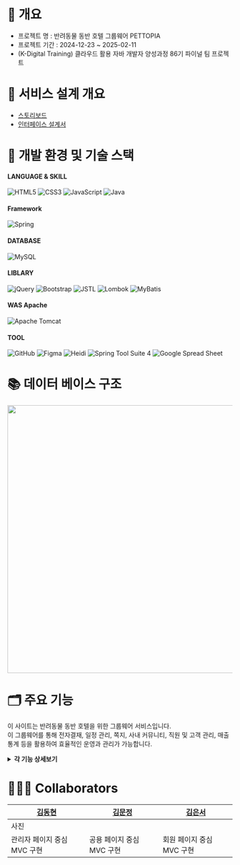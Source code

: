 # 📝 개요
  - 프로젝트 명 : 반려동물 동반 호텔 그룹웨어 PETTOPIA<br>
  - 프로젝트 기간 :  2024-12-23 ~ 2025-02-11 <br>
  - (K-Digital Training) 클라우드 활용 자바 개발자 양성과정 86기 파이널 팀 프로젝트<br>

# 📑 서비스 설계 개요
 - <a href="https://app.luminpdf.com/viewer/6752b712f7ff78bf8b148b3e?credentials-id=e124a136-0814-4450-9acf-5ab668712655">스토리보드</a> <br>
 - <a href="https://docs.google.com/spreadsheets/d/1xCPra5FvQ-RIjDnN1FtbF3Iha-nyHkSVYMtwjZj4QUM/edit?usp=sharing">인터페이스 설계서</a>

# 🧰 개발 환경 및 기술 스택
#### LANGUAGE & SKILL
![HTML5](https://img.shields.io/badge/html5-%23E34F26.svg?style=for-the-badge&logo=html5&logoColor=white)
![CSS3](https://img.shields.io/badge/css3-%231572B6.svg?style=for-the-badge&logo=css3&logoColor=white)
![JavaScript](https://img.shields.io/badge/javascript-%23323330.svg?style=for-the-badge&logo=javascript&logoColor=%23F7DF1E)
![Java](https://img.shields.io/badge/java-%23ED8B00.svg?style=for-the-badge&logo=openjdk&logoColor=white)
#### Framework
![Spring](https://img.shields.io/badge/spring-%236DB33F.svg?style=for-the-badge&logo=spring%20Boot&logoColor=white)
#### DATABASE
![MySQL](https://img.shields.io/badge/mysql-4479A1.svg?style=for-the-badge&logo=mysql&logoColor=white)
#### LIBLARY
![jQuery](https://img.shields.io/badge/jquery-%230769AD.svg?style=for-the-badge&logo=jquery&logoColor=white)
![Bootstrap](https://img.shields.io/badge/bootstrap-%238511FA.svg?style=for-the-badge&logo=bootstrap&logoColor=white)
![JSTL](https://img.shields.io/badge/jstl-E4F7BA?style=for-the-badge)
![Lombok](https://img.shields.io/badge/Lombok-FFA7A7?style=for-the-badge)
![MyBatis](https://img.shields.io/badge/MyBatis-47C83E?style=for-the-badge)
#### WAS Apache
![Apache Tomcat](https://img.shields.io/badge/apache%20tomcat%2010-23F8DC75.svg?style=for-the-badge&logo=apache%20tomcat%2010&logoColor=black)
#### TOOL
![GitHub](https://img.shields.io/badge/github-%23121011.svg?style=for-the-badge&logo=github&logoColor=white)
![Figma](https://img.shields.io/badge/figma-%23F24E1E.svg?style=for-the-badge&logo=figma&logoColor=white)
![Heidi](https://img.shields.io/badge/Heidi%20SQL-6B9900?style=for-the-badge)
![Spring Tool Suite 4](https://img.shields.io/badge/Spring%20Tool%20Suite%204-8A2BE2?style=for-the-badge)
![Google Spread Sheet](https://img.shields.io/badge/Google%20Spread%20Sheet-4285F4?style=for-the-badge&logo=google&logoColor=white)


# 📚 데이터 베이스 구조
<img src="https://github.com/user-attachments/assets/465928d6-d102-4adf-b7d6-7a9a30ae8d30"  width="700" height="600"/>


# 🗂️ 주요 기능
이 사이트는 반려동물 동반 호텔을 위한 그룹웨어 서비스입니다. <br>
이 그룹웨어를 통해 전자결재, 일정 관리, 쪽지, 사내 커뮤니티, 직원 및 고객 관리, 매출 통계 등을 활용하여 효율적인 운영과 관리가 가능합니다.

<details>
<summary><b>각 기능 상세보기</b></summary>
<div markdown="1">

|기능|설명|
|---|---|
|로그인 / 비밀번호 찾기| - 00000 <br> - 00000 <br> - 00000 |


|홈(메인페이지)| - 카테고리를 여러개 선택하여 조회할 수 있도록 구현 <br> - 상품 리스트, 페이징 기능  및 상품이름 검색기능 구현 |
|상품 상세 조회| - 상품에 대한 상세 정보 출력  <br> - STAFF접속 중 일 경우 상품 수정, 후기 삭제 기능 접근이 직관적이도록 설계 <br> - CUSTOMER접속 중 일 경우 장바구니 추가 기능 접근이 직관적이도록 설계 <br> - 상품에 등록된 후기를 조회할 수 있는 리스트 구현 <br> - STAFF 접속 중 일 경우 모든 후기에 대해 삭제 가능 구현 <br> - CUSTOMER 접속 중 일 경우 구매이력이 있는 상품 한정 후기 작성, 삭제 가능토록 구현|
|STAFF - 상품 관리| - 상품 리스트, 페이징 및 상품이름 검색기능 구현 <br> - 상품 수정(정보, 상태, 이미지), 삭제, 상세정보 조회 기능 구현 및 접근이 직관적이도록 설계 |
|STAFF - 카테고리 관리| - 카테고리 리스트 출력 <br> - 카테고리 추가, 삭제 기능 구현 및 리스트에서 접근이 직관적이도록 설계 |
|STAFF - 직원 관리 | - 스태프 리스트 출력 <br> - 스태프 리스트 삭제 기능 구현 및 리스트에서 접근이 직관적이도록 설계 <br> - 스태프 등록 및 등록 시 유효성 검사(ID 중복 확인, 이름, 비밀번호) 기능 구현 |
|STAFF - 후기 관리| - 전체 후기 리스트 및 페이징 구현 <br> - 후기 삭제 기능 구현 및 리스트에서 접근이 직관적이도록 설계 |
|STAFF - 고객 관리| - 고객정보 리스트, 페이징 <br> - 고객 리스트에서 삭제 기능 접근이 직관적이도록 설계 |
|STAFF - 주문 관리| - 전체 회원 주문 목록을 최신순으로 조회할 수 있도록 리스트 및 페이징 구현 <br> - 배송상태(배송중) 수정, 결제상태 수정 기능 구현 및 리스트에서 접근이 직관적이도록 설계 |
|STAFF - 통계 페이지| - Chart.JS와 datatables를 이용한 월별 매출 차트 등 통계 구현 <br> &nbsp;&nbsp; [매출상황, 주문량, 당월 매출, 베스트 셀러(TOP 3)]|
|CUSTOMER - 장바구니|- 장바구니에 담은 상품 정보 리스트 출력 <br> - 삭제와 결제 기능 구현 및 장바구니 리스트에서 접근이 직관적이도록 설계 <br> - 장바구니 추가 기능 구현|
|CUSTOMER - 결제| - 선택한 장바구니에 대한 상품 정보 리스트와 총 결제 금액 출력 <br> - 결제 기능 구현 및 접근이 직관적이도록 설계 <br> - 결제 완료 시, 장바구니 건수를 재계산하여 세션에 반영|
|CUSTOMER - 회원 결제 이력|  - 로그인한 회원의 주문 목록을 최신순으로 조회할 수 있도록 리스트 및 페이징 구현 <br> - 결제상태(결제취소, 배송완료) 수정 기능 접근이 직관적이도록 설계 |
|CUSTOMER - 회원 가입| - 이메일 중복 검사 기능 구현 및 유효성 검사(ID 중복 확인, 성별, 비밀번호, 생일) 기능 구현 <br>  - 회원 등록 기능 구현|
|CUSTOMER - 개인정보 관리 페이지|  - 비밀번호 변경, 회원 탈퇴 기능 구현 및 회원정보 페이지에서 접근이 직관적이도록 설계 <br> - 로그인한 회원의 기본 정보 출력 <br> - 비밀번호 확인 기능 구현|
</div>
</details>



# 🧑‍🤝‍🧑 Collaborators
| <a href="https://github.com/KHyun27">김동현</a>| <a href="https://github.com/KHyun27">김문정</a>| <a href="https://github.com/ES-Im">김은서</a>|
|---|---|---|
|사진| | |
|관리자 페이지 중심 MVC 구현|공용 페이지 중심 MVC 구현|회원 페이지 중심 MVC 구현|
	
